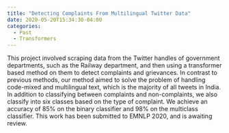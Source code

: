 ```yaml
---
title: "Detecting Complaints From Multilingual Twitter Data"
date: 2020-05-20T15:34:30-04:00
categories:
  - Past
  - Transformers
---
```


This project involved scraping data from the Twitter handles of government departments, such as the Railway department, and then using a transformer based method on them to detect complaints and grievances. In contrast to previous methods, our method aimed to solve the problem of handling code-mixed and multilingual text, which is the majority of all tweets in India. In addition to classifying between complaints and non-complaints, we also classify into six classes based on the type of complaint. We achieve an accuracy of 85% on the binary classifier and 98% on the multiclass classifier. This work has been submitted to EMNLP 2020, and is awaiting review. 
